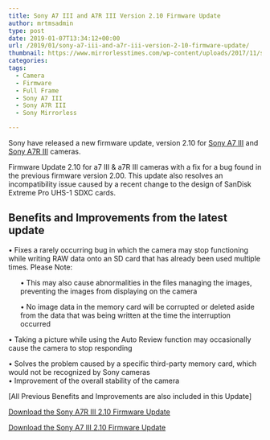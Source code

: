 ```yaml
---
title: Sony A7 III and A7R III Version 2.10 Firmware Update
author: mrtmsadmin
type: post
date: 2019-01-07T13:34:12+00:00
url: /2019/01/sony-a7-iii-and-a7r-iii-version-2-10-firmware-update/
thumbnail: https://www.mirrorlesstimes.com/wp-content/uploads/2017/11/sony-a7r-iii-star-eater.jpg
categories:
tags:
  - Camera
  - Firmware
  - Full Frame
  - Sony A7 III
  - Sony A7R III
  - Sony Mirrorless

---
```

Sony have released a new firmware update, version 2.10 for <a href="https://www.mirrorlesstimes.com/tags/sony-a7-iii/" target="_blank" rel="noopener">Sony A7 III</a> and <a href="https://www.mirrorlesstimes.com/tags/sony-a7r-iii/" target="_blank" rel="noopener">Sony A7R III</a> cameras.

Firmware Update 2.10 for a7 III & a7R III cameras with a fix for a bug found in the previous firmware version 2.00. This update also resolves an incompatibility issue caused by a recent change to the design of SanDisk Extreme Pro UHS-1 SDXC cards.<!--more-->

## Benefits and Improvements from the latest update

• Fixes a rarely occurring bug in which the camera may stop functioning while writing RAW data onto an SD card that has already been used multiple times. Please Note:

<li style="list-style-type: none">
  <ul>
    • This may also cause abnormalities in the files managing the images, preventing the images from displaying on the camera
  </ul>
</li>

<li style="list-style-type: none">
  <ul>
    • No image data in the memory card will be corrupted or deleted aside from the data that was being written at the time the interruption occurred
  </ul>
</li>

• Taking a picture while using the Auto Review function may occasionally cause the camera to stop responding

• Solves the problem caused by a specific third-party memory card, which would not be recognized by Sony cameras  
• Improvement of the overall stability of the camera

[All Previous Benefits and Improvements are also included in this Update]

[Download the Sony A7R III 2.10 Firmware Update][1]

[Download the Sony A7 III 2.10 Firmware Update][2]

 [1]: https://www.sony.com/electronics/support/e-mount-body-ilce-7-series/ilce-7rm3/downloads/00015686
 [2]: https://www.sony.com/electronics/support/e-mount-body-ilce-7-series/ilce-7m3/downloads/00015680